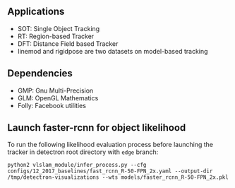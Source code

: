 ## Applications

- SOT: Single Object Tracking
- RT: Region-based Tracker
- DFT: Distance Field based Tracker
- linemod and rigidpose are two datasets on model-based tracking


## Dependencies

- GMP: Gnu Multi-Precision
- GLM: OpenGL Mathematics
- Folly: Facebook utilities



## Launch faster-rcnn for object likelihood
To run the following likelihood evaluation process before launching the tracker in detectron root directory with `edge` branch:

```
python2 vlslam_module/infer_process.py --cfg configs/12_2017_baselines/fast_rcnn_R-50-FPN_2x.yaml --output-dir /tmp/detectron-visualizations --wts models/faster_rcnn_R-50-FPN_2x.pkl
```